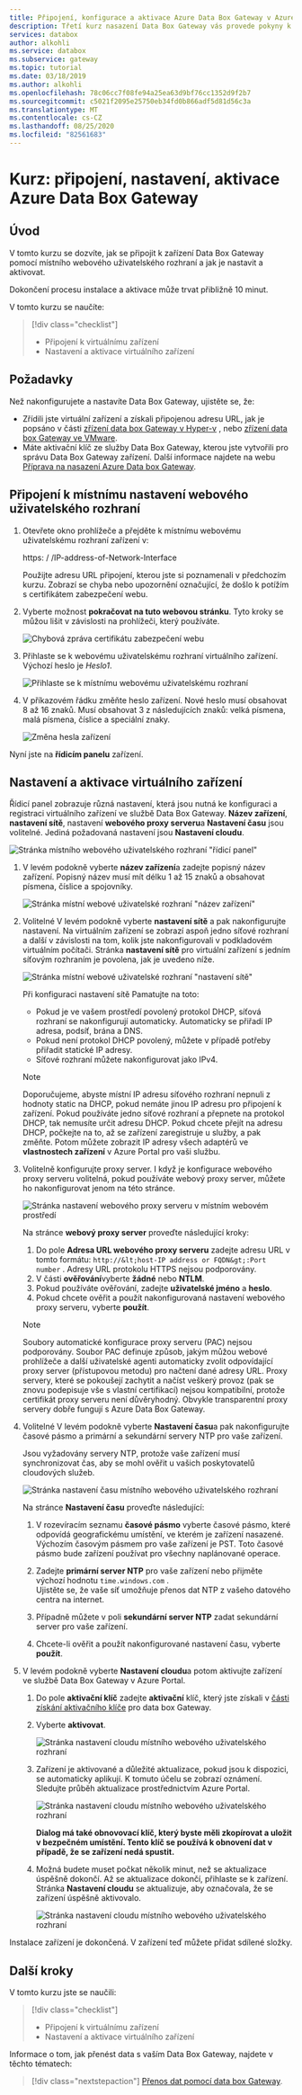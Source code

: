 ```yaml
---
title: Připojení, konfigurace a aktivace Azure Data Box Gateway v Azure Portal
description: Třetí kurz nasazení Data Box Gateway vás provede pokyny k připojení, nastavení a aktivaci virtuálního zařízení.
services: databox
author: alkohli
ms.service: databox
ms.subservice: gateway
ms.topic: tutorial
ms.date: 03/18/2019
ms.author: alkohli
ms.openlocfilehash: 78c06cc7f08fe94a25ea63d9bf76cc1352d9f2b7
ms.sourcegitcommit: c5021f2095e25750eb34fd0b866adf5d81d56c3a
ms.translationtype: MT
ms.contentlocale: cs-CZ
ms.lasthandoff: 08/25/2020
ms.locfileid: "82561683"
---
```

# <a name="tutorial-connect-set-up-activate-azure-data-box-gateway"></a>Kurz: připojení, nastavení, aktivace Azure Data Box Gateway

## <a name="introduction"></a>Úvod

V tomto kurzu se dozvíte, jak se připojit k zařízení Data Box Gateway pomocí místního webového uživatelského rozhraní a jak je nastavit a aktivovat. 

Dokončení procesu instalace a aktivace může trvat přibližně 10 minut. 

V tomto kurzu se naučíte:

> [!div class="checklist"]
> * Připojení k virtuálnímu zařízení
> * Nastavení a aktivace virtuálního zařízení

## <a name="prerequisites"></a>Požadavky

Než nakonfigurujete a nastavíte Data Box Gateway, ujistěte se, že:

* Zřídili jste virtuální zařízení a získali připojenou adresu URL, jak je popsáno v části [zřízení data box Gateway v Hyper-v](data-box-gateway-deploy-provision-hyperv.md) , nebo [zřízení data box Gateway ve VMware](data-box-gateway-deploy-provision-vmware.md).
* Máte aktivační klíč ze služby Data Box Gateway, kterou jste vytvořili pro správu Data Box Gateway zařízení. Další informace najdete na webu [Příprava na nasazení Azure Data box Gateway](data-box-gateway-deploy-prep.md).


## <a name="connect-to-the-local-web-ui-setup"></a>Připojení k místnímu nastavení webového uživatelského rozhraní 

1. Otevřete okno prohlížeče a přejděte k místnímu webovému uživatelskému rozhraní zařízení v:
   
   https: \/ /IP-address-of-Network-Interface
   
   Použijte adresu URL připojení, kterou jste si poznamenali v předchozím kurzu. Zobrazí se chyba nebo upozornění označující, že došlo k potížím s certifikátem zabezpečení webu.

2. Vyberte možnost **pokračovat na tuto webovou stránku**. Tyto kroky se můžou lišit v závislosti na prohlížeči, který používáte.
   
    ![Chybová zpráva certifikátu zabezpečení webu](./media/data-box-gateway-deploy-connect-setup-activate/image2.png)

3. Přihlaste se k webovému uživatelskému rozhraní virtuálního zařízení. Výchozí heslo je *Heslo1*. 
   
    ![Přihlaste se k místnímu webovému uživatelskému rozhraní](./media/data-box-gateway-deploy-connect-setup-activate/image3.png)

4. V příkazovém řádku změňte heslo zařízení. Nové heslo musí obsahovat 8 až 16 znaků. Musí obsahovat 3 z následujících znaků: velká písmena, malá písmena, číslice a speciální znaky.

    ![Změna hesla zařízení](./media/data-box-gateway-deploy-connect-setup-activate/image4.png)

Nyní jste na **řídicím panelu** zařízení.

## <a name="set-up-and-activate-the-virtual-device"></a>Nastavení a aktivace virtuálního zařízení
 
Řídicí panel zobrazuje různá nastavení, která jsou nutná ke konfiguraci a registraci virtuálního zařízení ve službě Data Box Gateway. **Název zařízení**, **nastavení sítě**, nastavení **webového proxy serveru**a **Nastavení času** jsou volitelné. Jediná požadovaná nastavení jsou **Nastavení cloudu**.
   
![Stránka místního webového uživatelského rozhraní "řídicí panel"](./media/data-box-gateway-deploy-connect-setup-activate/image5.png)

1. V levém podokně vyberte **název zařízení**a zadejte popisný název zařízení. Popisný název musí mít délku 1 až 15 znaků a obsahovat písmena, číslice a spojovníky. 

    ![Stránka místní webové uživatelské rozhraní "název zařízení"](./media/data-box-gateway-deploy-connect-setup-activate/image6.png)

2. Volitelné V levém podokně vyberte **nastavení sítě** a pak nakonfigurujte nastavení. Na virtuálním zařízení se zobrazí aspoň jedno síťové rozhraní a další v závislosti na tom, kolik jste nakonfigurovali v podkladovém virtuálním počítači. Stránka **nastavení sítě** pro virtuální zařízení s jedním síťovým rozhraním je povolena, jak je uvedeno níže.
    
    ![Stránka místní webové uživatelské rozhraní "nastavení sítě"](./media/data-box-gateway-deploy-connect-setup-activate/image7.png)
   
    Při konfiguraci nastavení sítě Pamatujte na toto:

    - Pokud je ve vašem prostředí povolený protokol DHCP, síťová rozhraní se nakonfigurují automaticky. Automaticky se přiřadí IP adresa, podsíť, brána a DNS.
    - Pokud není protokol DHCP povolený, můžete v případě potřeby přiřadit statické IP adresy.
    - Síťové rozhraní můžete nakonfigurovat jako IPv4.

     >[!NOTE] 
     > Doporučujeme, abyste místní IP adresu síťového rozhraní nepnuli z hodnoty static na DHCP, pokud nemáte jinou IP adresu pro připojení k zařízení. Pokud používáte jedno síťové rozhraní a přepnete na protokol DHCP, tak nemusíte určit adresu DHCP. Pokud chcete přejít na adresu DHCP, počkejte na to, až se zařízení zaregistruje u služby, a pak změňte. Potom můžete zobrazit IP adresy všech adaptérů ve **vlastnostech zařízení** v Azure Portal pro vaši službu.

3. Volitelně konfigurujte proxy server. I když je konfigurace webového proxy serveru volitelná, pokud používáte webový proxy server, můžete ho nakonfigurovat jenom na této stránce.
   
   ![Stránka nastavení webového proxy serveru v místním webovém prostředí](./media/data-box-gateway-deploy-connect-setup-activate/image8.png)
   
   Na stránce **webový proxy server** proveďte následující kroky:
   
   1. Do pole **Adresa URL webového proxy serveru** zadejte adresu URL v tomto formátu: `http://&lt;host-IP address or FQDN&gt;:Port number` . Adresy URL protokolu HTTPS nejsou podporovány.
   2. V části **ověřování**vyberte **žádné** nebo **NTLM**.
   3. Pokud používáte ověřování, zadejte **uživatelské jméno** a **heslo**.
   4. Pokud chcete ověřit a použít nakonfigurovaná nastavení webového proxy serveru, vyberte **použít**.

   > [!NOTE]
   > Soubory automatické konfigurace proxy serveru (PAC) nejsou podporovány. Soubor PAC definuje způsob, jakým můžou webové prohlížeče a další uživatelské agenti automaticky zvolit odpovídající proxy server (přístupovou metodu) pro načtení dané adresy URL.
   > Proxy servery, které se pokoušejí zachytit a načíst veškerý provoz (pak se znovu podepisuje vše s vlastní certifikací) nejsou kompatibilní, protože certifikát proxy serveru není důvěryhodný.
   > Obvykle transparentní proxy servery dobře fungují s Azure Data Box Gateway.

4. Volitelné V levém podokně vyberte **Nastavení času**a pak nakonfigurujte časové pásmo a primární a sekundární servery NTP pro vaše zařízení. 

    Jsou vyžadovány servery NTP, protože vaše zařízení musí synchronizovat čas, aby se mohl ověřit u vašich poskytovatelů cloudových služeb.
    
    ![Stránka nastavení času místního webového uživatelského rozhraní](./media/data-box-gateway-deploy-connect-setup-activate/image9.png)
    
    Na stránce **Nastavení času** proveďte následující:
    
    1. V rozevíracím seznamu **časové pásmo** vyberte časové pásmo, které odpovídá geografickému umístění, ve kterém je zařízení nasazené.
        Výchozím časovým pásmem pro vaše zařízení je PST. Toto časové pásmo bude zařízení používat pro všechny naplánované operace.

    2. Zadejte **primární server NTP** pro vaše zařízení nebo přijměte výchozí hodnotu `time.windows.com` .   
        Ujistěte se, že vaše síť umožňuje přenos dat NTP z vašeho datového centra na internet.

    3. Případně můžete v poli **sekundární server NTP** zadat sekundární server pro vaše zařízení.

    4. Chcete-li ověřit a použít nakonfigurované nastavení času, vyberte **použít**.

6. V levém podokně vyberte **Nastavení cloudu**a potom aktivujte zařízení ve službě Data Box Gateway v Azure Portal.
    
    1. Do pole **aktivační klíč** zadejte **aktivační** klíč, který jste získali v [části získání aktivačního klíče](data-box-gateway-deploy-prep.md#get-the-activation-key) pro data box Gateway.

    2. Vyberte **aktivovat**.
       
         ![Stránka nastavení cloudu místního webového uživatelského rozhraní](./media/data-box-gateway-deploy-connect-setup-activate/image10a.png)
    
    3. Zařízení je aktivované a důležité aktualizace, pokud jsou k dispozici, se automaticky aplikují. K tomuto účelu se zobrazí oznámení. Sledujte průběh aktualizace prostřednictvím Azure Portal.

        ![Stránka nastavení cloudu místního webového uživatelského rozhraní](./media/data-box-gateway-deploy-connect-setup-activate/image12.png)
        
        **Dialog má také obnovovací klíč, který byste měli zkopírovat a uložit v bezpečném umístění. Tento klíč se používá k obnovení dat v případě, že se zařízení nedá spustit.**


    4. Možná budete muset počkat několik minut, než se aktualizace úspěšně dokončí. Až se aktualizace dokončí, přihlaste se k zařízení. Stránka **Nastavení cloudu** se aktualizuje, aby označovala, že se zařízení úspěšně aktivovalo.

        ![Stránka nastavení cloudu místního webového uživatelského rozhraní](./media/data-box-gateway-deploy-connect-setup-activate/image13.png)

Instalace zařízení je dokončená. V zařízení teď můžete přidat sdílené složky.

## <a name="next-steps"></a>Další kroky

V tomto kurzu jste se naučili:

> [!div class="checklist"]
> * Připojení k virtuálnímu zařízení
> * Nastavení a aktivace virtuálního zařízení

Informace o tom, jak přenést data s vaším Data Box Gateway, najdete v těchto tématech:

> [!div class="nextstepaction"]
> [Přenos dat pomocí data box Gateway](./data-box-gateway-deploy-add-shares.md).
